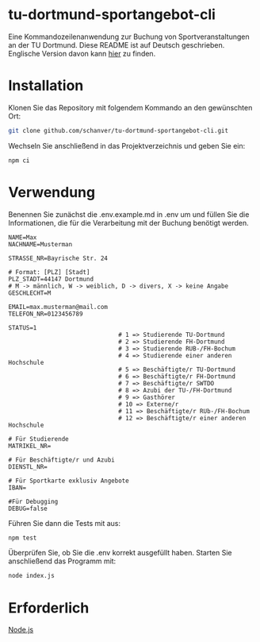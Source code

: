# tu-dortmund-sportangebot-cli 
Eine Kommandozeilenanwendung zur Buchung von Sportveranstaltungen an der TU Dortmund.
Diese README ist auf Deutsch geschrieben. Englische Version davon kann [hier](README.md) zu finden.
# Installation

Klonen Sie das Repository mit folgendem Kommando an den gewünschten Ort:

```bash
git clone github.com/schanver/tu-dortmund-sportangebot-cli.git
```

Wechseln Sie anschließend in das Projektverzeichnis und geben Sie ein:

```bash
npm ci
```

# Verwendung

Benennen Sie zunächst die .env.example.md in .env um und füllen Sie die Informationen, die für die Verarbeitung mit der Buchung benötigt werden.

```env
NAME=Max
NACHNAME=Musterman

STRASSE_NR=Bayrische Str. 24

# Format: [PLZ] [Stadt]
PLZ_STADT=44147 Dortmund
# M -> männlich, W -> weiblich, D -> divers, X -> keine Angabe
GESCHLECHT=M

EMAIL=max.musterman@mail.com
TELEFON_NR=0123456789

STATUS=1
                               # 1 => Studierende TU-Dortmund
                               # 2 => Studierende FH-Dortmund
                               # 3 => Studierende RUB-/FH-Bochum
                               # 4 => Studierende einer anderen Hochschule
                               # 5 => Beschäftigte/r TU-Dortmund
                               # 6 => Beschäftigte/r FH-Dortmund
                               # 7 => Beschäftigte/r SWTDO
                               # 8 => Azubi der TU-/FH-Dortmund
                               # 9 => Gasthörer
                               # 10 => Externe/r
                               # 11 => Beschäftigte/r RUb-/FH-Bochum
                               # 12 => Beschäftigte/r einer anderen Hochschule

# Für Studierende
MATRIKEL_NR=

# Für Beschäftigte/r und Azubi
DIENSTL_NR=

# Für Sportkarte exklusiv Angebote
IBAN=

#Für Debugging
DEBUG=false
```

Führen Sie dann die Tests mit aus:
``` bash
npm test
```

Überprüfen Sie, ob Sie die .env korrekt ausgefüllt haben.
Starten Sie anschließend das Programm mit:

```bash
node index.js
```

# Erforderlich
[Node.js](https://nodejs.org/en/download)


